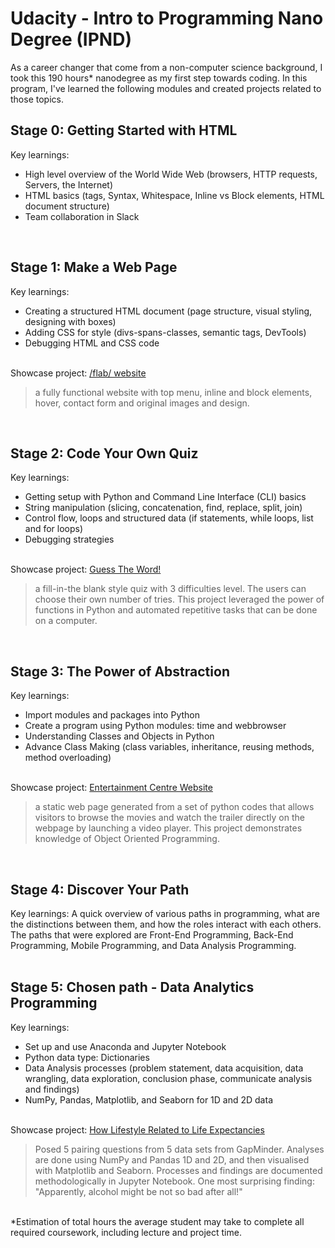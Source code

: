 # Udacity - Intro to Programming Nano Degree (IPND)

As a career changer that come from a non-computer science background, I took this 190 hours* nanodegree as my first step towards coding. 
In this program, I've learned the following modules and created projects related to those topics.


## Stage 0: Getting Started with HTML
Key learnings: 
- High level overview of the World Wide Web (browsers, HTTP requests, Servers, the Internet)
- HTML basics (tags, Syntax, Whitespace, Inline vs Block elements, HTML document structure) 
- Team collaboration in Slack
<br>

## Stage 1: Make a Web Page
Key learnings:
- Creating a structured HTML document (page structure, visual styling, designing with boxes)
- Adding CSS for style (divs-spans-classes, semantic tags, DevTools)
- Debugging HTML and CSS code

<br>Showcase project: <a href="https://github.com/Flosisi/udacity-ipnd/tree/master/P2%20-%20Make%20a%20Website%20(formatted%20for%20Chrome)">/flab/ website<a/>
> a fully functional website with top menu, inline and block elements, hover, contact form and original images and design.
<br>
  
## Stage 2: Code Your Own Quiz
Key learnings:
- Getting setup with Python and Command Line Interface (CLI) basics
- String manipulation (slicing, concatenation, find, replace, split, join)
- Control flow, loops and structured data (if statements, while loops, list and for loops)
- Debugging strategies

<br>Showcase project: <a href="udacity-ipnd/P3 - Guess The Words - Game.py">Guess The Word!</a>
> a fill-in-the blank style quiz with 3 difficulties level. The users can choose their own number of tries. This project leveraged the power of functions in Python and automated repetitive tasks that can be done on a computer.
<br>

## Stage 3: The Power of Abstraction
Key learnings: 
- Import modules and packages into Python
- Create a program using Python modules: time and webbrowser
- Understanding Classes and Objects in Python
- Advance Class Making (class variables, inheritance, reusing methods, method overloading)

<br>Showcase project: <a href="https://github.com/Flosisi/udacity-ipnd/tree/master/P4%20-%20Entertainment%20Center%20Website">Entertainment Centre Website</a>
> a static web page generated from a set of python codes that allows visitors to browse the movies and watch the trailer directly on the webpage by launching a video player. This project demonstrates knowledge of Object Oriented Programming.
<br>

## Stage 4: Discover Your Path
Key learnings: A quick overview of various paths in programming, what are the distinctions between them, and how the roles interact with each others. The paths that were explored are Front-End Programming, Back-End Programming, Mobile Programming, and Data Analysis Programming.
<br>
<br>

## Stage 5: Chosen path - Data Analytics Programming
Key learnings:
- Set up and use Anaconda and Jupyter Notebook
- Python data type: Dictionaries
- Data Analysis processes (problem statement, data acquisition, data wrangling, data exploration, conclusion phase, communicate analysis and findings) 
- NumPy, Pandas, Matplotlib, and Seaborn for 1D and 2D data

<br>Showcase project: <a href="udacity-ipnd/P6 - IPND-DA-Project-Final.ipynb">How Lifestyle Related to Life Expectancies</a>
> Posed 5 pairing questions from 5 data sets from GapMinder. Analyses are done using NumPy and Pandas 1D and 2D, and then visualised with Matplotlib and Seaborn. Processes and findings are documented methodologically in Jupyter Notebook. One most surprising finding: "Apparently, alcohol might be not so bad after all!"
<br>
*Estimation of total hours the average student may take to complete all required coursework, including lecture and project time.
